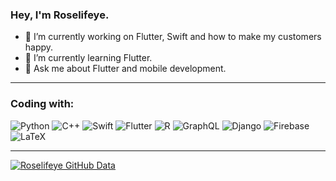 ### Hey, I'm Roselifeye.


- 🔭 I’m currently working on Flutter, Swift and how to make my customers happy.
- 🌱 I’m currently learning Flutter.
- 💬 Ask me about Flutter and mobile development.

---
### Coding with:
![Python](https://img.shields.io/badge/python%20-%2314354C.svg?&style=for-the-badge&logo=python&logoColor=white")
![C++](https://img.shields.io/badge/c++%20-%2300599C.svg?&style=for-the-badge&logo=c%2B%2B&ogoColor=white)
![Swift](https://img.shields.io/badge/swift-%23FA7343.svg?&style=for-the-badge&logo=swift&logoColor=white)
![Flutter](https://img.shields.io/badge/Flutter%20-%2302569B.svg?&style=for-the-badge&logo=Flutter&logoColor=white)
![R](https://img.shields.io/badge/r-%23276DC3.svg?&style=for-the-badge&logo=r&logoColor=white)
![GraphQL](https://img.shields.io/badge/-GraphQL-E10098?style=for-the-badge&logo=graphql)
![Django](https://img.shields.io/badge/django%20-%23092E20.svg?&style=for-the-badge&logo=django&logoColor=white)
![Firebase](https://img.shields.io/badge/firebase%20-%23039BE5.svg?&style=for-the-badge&logo=firebase)
![LaTeX](https://img.shields.io/badge/latex%20-%23008080.svg?&style=for-the-badge&logo=latex&logoColor=white)

---

[![Roselifeye GitHub Data](https://github-readme-stats.vercel.app/api?username=roselifeye&show_icons=true&title_color=fff&icon_color=89CED4&text_color=F9F9F9&bg_color=151515)]()

<!--
**roselifeye/roselifeye** is a ✨ _special_ ✨ repository because its `README.md` (this file) appears on your GitHub profile.

Here are some ideas to get you started:

- 🔭 I’m currently working on ...
- 🌱 I’m currently learning ...
- 👯 I’m looking to collaborate on ...
- 🤔 I’m looking for help with ...
- 💬 Ask me about ...
- 📫 How to reach me: ...
- 😄 Pronouns: ...
- ⚡ Fun fact: ...
-->
